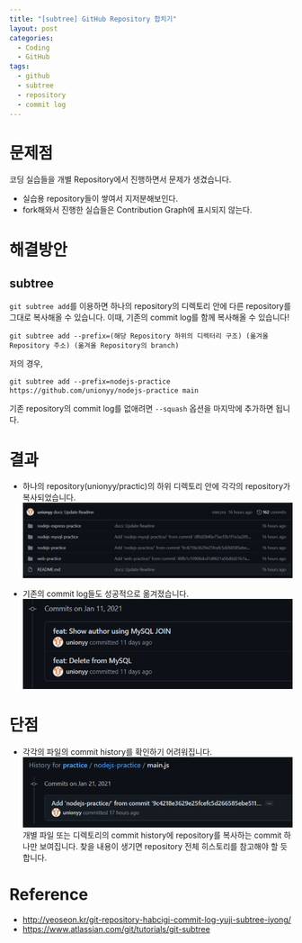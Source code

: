 ```yaml
---
title: "[subtree] GitHub Repository 합치기"
layout: post
categories:
  - Coding
  - GitHub
tags:
  - github
  - subtree
  - repository
  - commit log
---
```

# 문제점
코딩 실습들을 개별 Repository에서 진행하면서 문제가 생겼습니다.
* 실습용 repository들이 쌓여서 지저분해보인다.
* fork해와서 진행한 실습들은 Contribution Graph에 표시되지 않는다.
# 해결방안
## subtree
`git subtree add`를 이용하면 하나의 repository의 디렉토리 안에 다른 repository를 그대로 복사해올 수 있습니다. 이때, 기존의 commit log를 함께 복사해올 수 있습니다!

```git
git subtree add --prefix=(해당 Repository 하위의 디렉터리 구조) (옮겨올 Repository 주소) (옮겨올 Repository의 branch) 
```

저의 경우,

```git
git subtree add --prefix=nodejs-practice https://github.com/unionyy/nodejs-practice main
```

기존 repository의 commit log를 없애려면 `--squash` 옵션을 마지막에 추가하면 됩니다.
# 결과
* 하나의 repository(unionyy/practic)의 하위 디렉토리 안에 각각의 repository가 복사되었습니다.
![success](\assets\post-images\subtree0.PNG)

* 기존의 commit log들도 성공적으로 옮겨졌습니다.
![commit](\assets\post-images\subtree1.PNG)

# 단점
* 각각의 파일의 commit history를 확인하기 어려워집니다.
![bad](\assets\post-images\subtree2.PNG)
개별 파일 또는 디렉토리의 commit history에 repository를 복사하는 commit 하나만 보여집니다.
찾을 내용이 생기면 repository 전체 히스토리를 참고해야 할 듯 합니다.

# Reference
* http://yeoseon.kr/git-repository-habcigi-commit-log-yuji-subtree-iyong/
* https://www.atlassian.com/git/tutorials/git-subtree